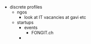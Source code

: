 - discrete profiles
  - ngos
    - look at IT vacancies at gavi etc
  - startups
    - events
      - FONGIT.ch
    -  

